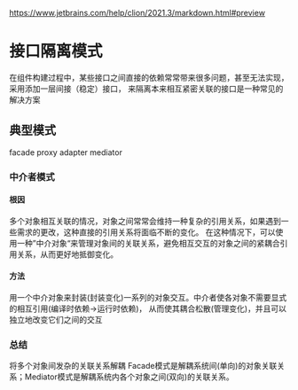 https://www.jetbrains.com/help/clion/2021.3/markdown.html#preview

# 接口隔离模式
在组件构建过程中，某些接口之间直接的依赖常常带来很多问题，甚至无法实现，采用添加一层间接（稳定）接口，
来隔离本来相互紧密关联的接口是一种常见的解决方案
## 典型模式
facade
proxy
adapter
mediator

### 中介者模式

#### 根因
多个对象相互关联的情况，对象之间常常会维持一种复杂的引用关系，如果遇到一些需求的更改，这种直接的引用关系将面临不断的变化。
在这种情况下，可以使用一种”中介对象“来管理对象间的关联关系，避免相互交互的对象之间的紧耦合引用关系，从而更好地抵御变化。
#### 方法
用一个中介对象来封装(封装变化)一系列的对象交互。中介者使各对象不需要显式的相互引用(编译时依赖->运行时依赖)， 从而使其耦合松散(管理变化)，并且可以独立地改变它们之间的交互

### 总结
将多个对象间发杂的关联关系解耦
Facade模式是解耦系统间(单向)的对象关联关系；Mediator模式是解耦系统内各个对象之间(双向)的关联关系。